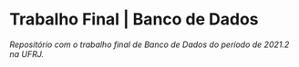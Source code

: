 # Trabalho Final | Banco de Dados
*Repositório com o trabalho final de Banco de Dados do período de 2021.2 na UFRJ.*